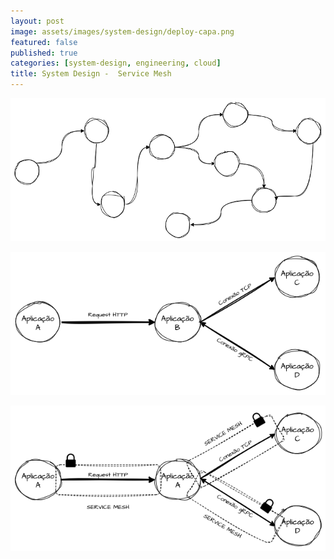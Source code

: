 ```yaml
---
layout: post
image: assets/images/system-design/deploy-capa.png
featured: false
published: true
categories: [system-design, engineering, cloud]
title: System Design -  Service Mesh
---
```


![Malha de Serviço](/assets/images/system-design/malha-de-servico.png)

![No-Mesh](/assets/images/system-design/no-mesh.drawio.png)

![With Mesh](/assets/images/system-design/mesh.drawio.png)